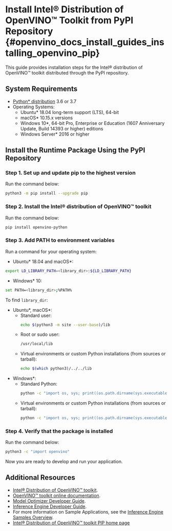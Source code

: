 # Install Intel® Distribution of OpenVINO™ Toolkit from PyPI Repository {#openvino_docs_install_guides_installing_openvino_pip}

This guide provides installation steps for the Intel® distribution of OpenVINO™ toolkit distributed through the PyPI repository.

## System Requirements

* [Python* distribution](https://www.python.org/) 3.6 or 3.7
* Operating Systems:
  - Ubuntu* 18.04 long-term support (LTS), 64-bit
  - macOS* 10.15.x versions
  - Windows 10*, 64-bit Pro, Enterprise or Education (1607 Anniversary Update, Build 14393 or higher) editions
  - Windows Server* 2016 or higher

## Install the Runtime Package Using the PyPI Repository

### Step 1. Set up and update pip to the highest version

Run the command below:
```sh
python3 -m pip install --upgrade pip
```

### Step 2. Install the Intel® distribution of OpenVINO™ toolkit

Run the command below:
   ```sh
   pip install openvino-python
   ```

### Step 3. Add PATH to environment variables

Run a command for your operating system:
- Ubuntu* 18.04 and macOS*:
```sh
export LD_LIBRARY_PATH=<library_dir>:${LD_LIBRARY_PATH}
```
- Windows* 10:
```sh
set PATH=<library_dir>;%PATH%
```
To find `library_dir`:
- Ubuntu\*, macOS\*:
  - Standard user:
    ```sh
    echo $(python3 -m site --user-base)/lib
    ```
  - Root or sudo user:
    ```sh
    /usr/local/lib
    ```
  - Virtual environments or custom Python installations (from sources or tarball):
    ```sh
    echo $(which python3)/../../lib
    ```
- Windows\*:
  - Standard Python:
    ```sh
    python -c "import os, sys; print((os.path.dirname(sys.executable))+'\Library\\bin')"
    ```
  - Virtual environments or custom Python installations (from sources or tarball):
    ```sh
    python -c "import os, sys; print((os.path.dirname(sys.executable))+'\..\Library\\bin')"
    ```

### Step 4. Verify that the package is installed

Run the command below:
```sh
python3 -c "import openvino"
```
   
Now you are ready to develop and run your application.

## Additional Resources

- [Intel® Distribution of OpenVINO™ toolkit](https://software.intel.com/en-us/openvino-toolkit).
- [OpenVINO™ toolkit online documentation](https://docs.openvinotoolkit.org).
- [Model Optimizer Developer Guide](../MO_DG/Deep_Learning_Model_Optimizer_DevGuide.md).
- [Inference Engine Developer Guide](../IE_DG/Deep_Learning_Inference_Engine_DevGuide.md).
- For more information on Sample Applications, see the [Inference Engine Samples Overview](../IE_DG/Samples_Overview.md).
- [Intel® Distribution of OpenVINO™ toolkit PIP home page](https://pypi.org/project/openvino-python/)

